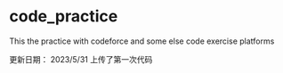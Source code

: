# code_practice
This the practice with codeforce and some else code exercise platforms


更新日期：
2023/5/31 上传了第一次代码
